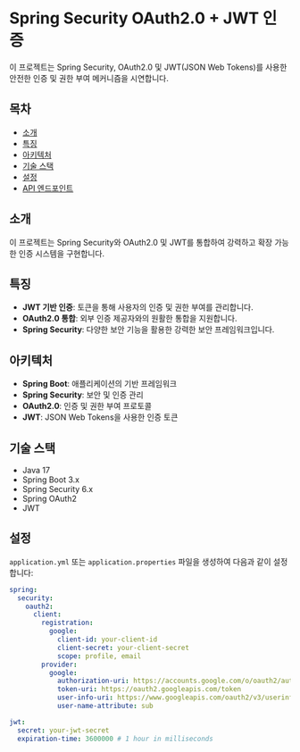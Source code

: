 # Spring Security OAuth2.0 + JWT 인증

이 프로젝트는 Spring Security, OAuth2.0 및 JWT(JSON Web Tokens)를 사용한 안전한 인증 및 권한 부여 메커니즘을 시연합니다.

## 목차

- [소개](#소개)
- [특징](#특징)
- [아키텍처](#아키텍처)
- [기술 스택](#기술-스택)
- [설정](#설정)
- [API 엔드포인트](#api-엔드포인트)

## 소개

이 프로젝트는 Spring Security와 OAuth2.0 및 JWT를 통합하여 강력하고 확장 가능한 인증 시스템을 구현합니다.

## 특징

- **JWT 기반 인증**: 토큰을 통해 사용자의 인증 및 권한 부여를 관리합니다.
- **OAuth2.0 통합**: 외부 인증 제공자와의 원활한 통합을 지원합니다.
- **Spring Security**: 다양한 보안 기능을 활용한 강력한 보안 프레임워크입니다.

## 아키텍처

- **Spring Boot**: 애플리케이션의 기반 프레임워크
- **Spring Security**: 보안 및 인증 관리
- **OAuth2.0**: 인증 및 권한 부여 프로토콜
- **JWT**: JSON Web Tokens을 사용한 인증 토큰

## 기술 스택

- Java 17
- Spring Boot 3.x
- Spring Security 6.x
- Spring OAuth2
- JWT

## 설정

`application.yml` 또는 `application.properties` 파일을 생성하여 다음과 같이 설정합니다:

```yaml
spring:
  security:
    oauth2:
      client:
        registration:
          google:
            client-id: your-client-id
            client-secret: your-client-secret
            scope: profile, email
        provider:
          google:
            authorization-uri: https://accounts.google.com/o/oauth2/auth
            token-uri: https://oauth2.googleapis.com/token
            user-info-uri: https://www.googleapis.com/oauth2/v3/userinfo
            user-name-attribute: sub

jwt:
  secret: your-jwt-secret
  expiration-time: 3600000 # 1 hour in milliseconds
